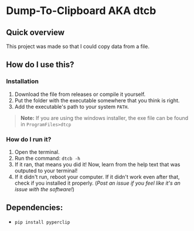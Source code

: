 # Dump-To-Clipboard AKA dtcb
## Quick overview
This project was made so that I could copy data from a file.
## How do I use this?
### Installation
1. Download the file from releases or compile it yourself.
2. Put the folder with the executable somewhere that you think is right.
3. Add the executable's path to your system `PATH`.
>**Note:**
>If you are using the windows installer, the exe file can be found in `ProgramFiles>dtcp`
### How do I run it?
1. Open the terminal.
2. Run the command: `dtcb -h`
3. If it ran, that means you did it! Now, learn from the help text that was outputed to your terminal!
4. If it didn't run, reboot your computer. If it didn't work even after that, check if you installed it properly. (*Post an issue if you feel like it's an issue with the software!*)
## Dependencies:
- `pip install pyperclip`